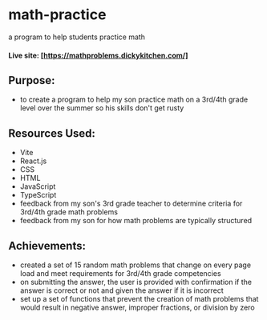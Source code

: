 # math-practice
 a program to help students practice math
#### Live site: [https://mathproblems.dickykitchen.com/]

## Purpose:

- to create a program to help my son practice math on a 3rd/4th grade level over the summer so his skills don't get rusty

## Resources Used:

- Vite
- React.js
- CSS
- HTML
- JavaScript
- TypeScript
- feedback from my son's 3rd grade teacher to determine criteria for 3rd/4th grade math problems
- feedback from my son for how math problems are typically structured

## Achievements:

- created a set of 15 random math problems that change on every page load and meet requirements for 3rd/4th grade competencies
- on submitting the answer, the user is provided with confirmation if the answer is correct or not and given the answer if it is incorrect
- set up a set of functions that prevent the creation of math problems that would result in negative answer, improper fractions, or division by zero